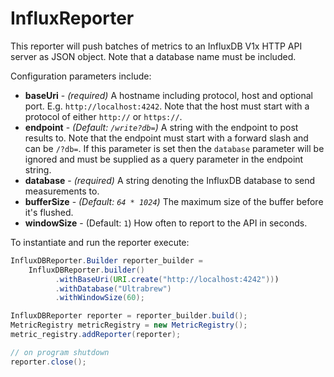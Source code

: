# InfluxReporter

This reporter will push batches of metrics to an InfluxDB V1x HTTP API server as JSON object. Note that a database name must be included.

Configuration parameters include:

* **baseUri** - *(required)* A hostname including protocol, host and optional port. E.g. `http://localhost:4242`. Note that the host must start with a protocol of either `http://` or `https://`.
* **endpoint** - *(Default: `/write?db=`)* A string with the endpoint to post results to. Note that the endpoint must start with a forward slash and can be `/?db=`. If this parameter is set then the `database` parameter will be ignored and must be supplied as a query parameter in the endpoint string.
* **database** - *(required)* A string denoting the InfluxDB database to send measurements to.
* **bufferSize** - *(Default: `64 * 1024`)* The maximum size of the buffer before it's flushed.
* **windowSize** - (Default: `1`) How often to report to the API in seconds.

To instantiate and run the reporter execute:

```Java
InfluxDBReporter.Builder reporter_builder = 
    InfluxDBReporter.builder()
          .withBaseUri(URI.create("http://localhost:4242")))
          .withDatabase("Ultrabrew")
          .withWindowSize(60);

InfluxDBReporter reporter = reporter_builder.build();
MetricRegistry metricRegistry = new MetricRegistry();
metric_registry.addReporter(reporter);

// on program shutdown
reporter.close();
```